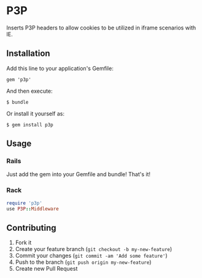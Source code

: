 # P3P

Inserts P3P headers to allow cookies to be utilized in iframe scenarios with IE.

## Installation

Add this line to your application's Gemfile:

    gem 'p3p'

And then execute:

    $ bundle

Or install it yourself as:

    $ gem install p3p

## Usage

### Rails

Just add the gem into your Gemfile and bundle! That's it!

### Rack

  ```ruby
  require 'p3p'
  use P3P::Middleware
  ```

## Contributing

1. Fork it
2. Create your feature branch (`git checkout -b my-new-feature`)
3. Commit your changes (`git commit -am 'Add some feature'`)
4. Push to the branch (`git push origin my-new-feature`)
5. Create new Pull Request
